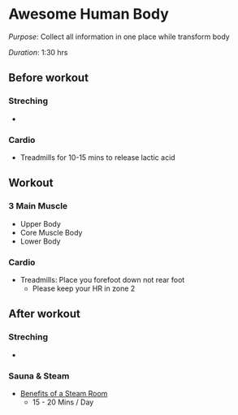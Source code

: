 # Awesome Human Body
*Purpose*: Collect all information in one place while transform body

*Duration*: 1:30 hrs

## Before workout
### Streching
- 
### Cardio
- Treadmills for 10-15 mins to release lactic acid

## Workout
### 3 Main Muscle 
* Upper Body
* Core Muscle Body
* Lower Body

### Cardio
- Treadmills: Place you forefoot down not rear foot 
  - Please keep your HR in zone 2

## After workout
### Streching
- 

### Sauna & Steam 
- [Benefits of a Steam Room](https://www.medicalnewstoday.com/articles/320314.php)
  - 15 - 20 Mins / Day
